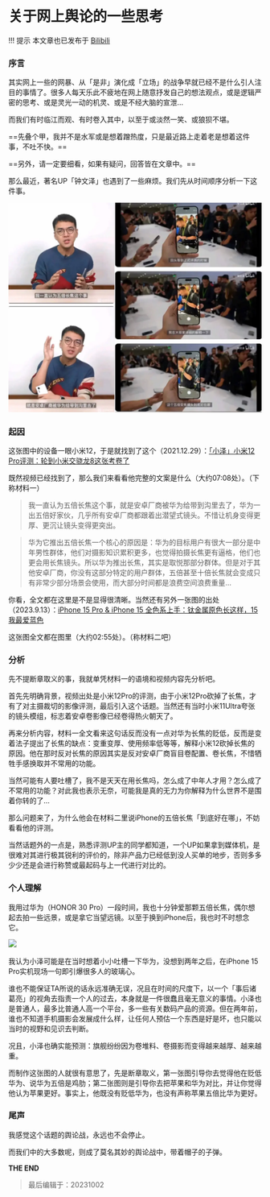 # 关于网上舆论的一些思考

!!! 提示
    本文章也已发布于 [Bilibili](https://www.bilibili.com/read/cv26831894/)

### 序言

其实网上一些的网暴、从「是非」演化成「立场」的战争早就已经不是什么引人注目的事情了。很多人每天乐此不疲地在网上随意抒发自己的想法观点，或是逻辑严密的思考、或是灵光一动的机灵、或是不经大脑的宣泄...

而我们有时临江而观、有时卷入其中，以至于或淡然一笑、或狼狈不堪。

==先叠个甲，我并不是水军或是想着蹭热度，只是最近路上走着老是想着这件事，不吐不快。==

==另外，请一定要细看，如果有疑问，回答皆在文章中。==

那么最近，著名UP「钟文泽」也遇到了一些麻烦。我们先从时间顺序分析一下这件事。

![](img/src.png)

### 起因

这张图中的设备一眼小米12，于是就找到了这个（2021.12.29）：[「小泽」小米12 Pro评测：轮到小米交骁龙8这张考卷了](https://www.bilibili.com/video/BV1Y3411v7mN)

既然视频已经找到了，那么我们来看看他完整的文案是什么（大约07:08处）。（下称材料一）

> 我一直认为五倍长焦这个事，就是安卓厂商被华为给带到沟里去了，华为一出五倍好家伙，几乎所有安卓厂商都跟着出潜望式镜头。不惜让机身变得更厚、更沉让镜头变得更突出。

> 华为它推出五倍长焦一个核心的原因是：华为的目标用户有很大一部分是中年男性群体，他们对摄影知识累积更多，也觉得拍摄长焦更有逼格，他们也更会用长焦镜头。所以华为推出长焦，其实是取悦那部分群体。但是对于其他安卓厂商，你没有这部分特定的用户群体，五倍甚至十倍长焦就会变成只有非常少部分场景会使用，而大部分时间都是浪费空间浪费重量...

你看，全文都在这里是不是显得很清晰。当然还有另外一张图的出处（2023.9.13）：[iPhone 15 Pro & iPhone 15 全色系上手：钛金属原色长这样，15 我最爱蓝色](https://www.bilibili.com/video/BV1gk4y1w7Ap)

这张图全文都在图里（大约02:55处）。（称材料二吧）

### 分析

先不提断章取义的事，我就单凭材料一的语境和视频内容先分析吧。

首先先明确背景，视频出处是小米12Pro的评测，由于小米12Pro砍掉了长焦，才有了对主摄裁切的影像评测，最后引入这个话题。当然还有当时小米11Ultra夸张的镜头模组，标志着安卓卷影像已经卷得热火朝天了。

再来分析内容，材料一全文看来这句话反而没有一点对华为长焦的贬低，反而是变着法子提出了长焦的缺点：变重变厚、使用频率低等等，解释小米12砍掉长焦的原因。他在那时反对长焦的原因其实是反对安卓厂商盲目卷配置、卷长焦，不惜牺牲手感换取并不常用的功能。

当然可能有人要吐槽了，我不是天天在用长焦吗，怎么成了中年人才用？怎么成了不常用的功能？对此我也表示无奈，可能我是真的无力为你解释为什么世界不是围着你转的了...

那么问题来了，为什么他会在材料二里说iPhone的五倍长焦「到底好在哪」，不妨看看他的评测。

当然话题外的一点是，熟悉评测UP主的同学都知道，一个UP如果拿到媒体机，是很难对其进行极其锐利的评价的，除非产品力已经低到没人买单的地步，否则多多少少还是会进行称赞或最起码与上一代进行对比的。

### 个人理解

我用过华为（HONOR 30 Pro）一段时间，我也十分钟爱那颗五倍长焦，偶尔想起去拍一些远景，或是拿它当望远镜。以至于换到iPhone后，我也时不时想念它。

![](img/honor.png)

我认为小泽可能是在当时想着小小吐槽一下华为，没想到两年之后，在iPhone 15 Pro实机现场一句即引爆很多人的玻璃心。

谁也不能保证TA所说的话永远准确无误，况且在时间的尺度下，以一个「事后诸葛亮」的视角去指责一个人的过去，本身就是一件很蠢且毫无意义的事情。小泽也是普通人，最多比普通人高一个平台，多一些有关数码产品的资源。但在两年前，谁也不知道手机摄影会发展成什么样，让任何人预估一个东西是好是坏，也只能以当时的视野和见识去判断。

况且，小泽也确实能预测：旗舰纷纷因为卷堆料、卷摄影而变得越来越厚、越来越重。

而制作这张图的人就很有意思了，先是断章取义，第一张图引导你去觉得他在贬低华为、说华为五倍是鸡肋；第二张图则是引导你去把苹果和华为对比，并让你觉得他认为苹果更好。事实上，他既没有贬低华为，也没有声称苹果五倍比华为更好。

### 尾声

我感觉这个话题的舆论战，永远也不会停止。

而我们中的大多数呢，则成了莫名其妙的舆论战中，带着帽子的子弹。

**THE END**

> 最后编辑于：20231002